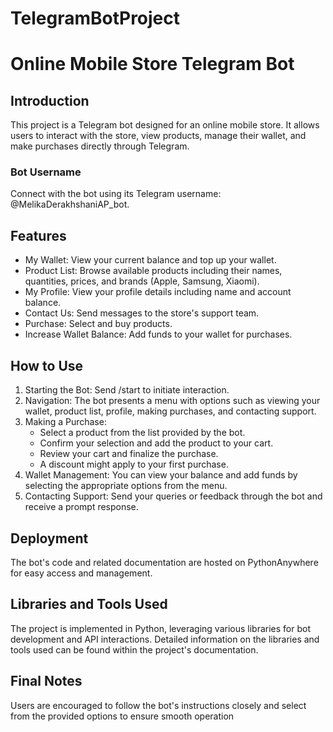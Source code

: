 # TelegramBotProject

# Online Mobile Store Telegram Bot

## Introduction
This project is a Telegram bot designed for an online mobile store. It allows users to interact with the store, view products, manage their wallet, and make purchases directly through Telegram.

### Bot Username
Connect with the bot using its Telegram username: @MelikaDerakhshaniAP_bot.

## Features

- My Wallet: View your current balance and top up your wallet.
- Product List: Browse available products including their names, quantities, prices, and brands (Apple, Samsung, Xiaomi).
- My Profile: View your profile details including name and account balance.
- Contact Us: Send messages to the store's support team.
- Purchase: Select and buy products.
- Increase Wallet Balance: Add funds to your wallet for purchases.

## How to Use

1. Starting the Bot: Send /start to initiate interaction.
2. Navigation: The bot presents a menu with options such as viewing your wallet, product list, profile, making purchases, and contacting support.
3. Making a Purchase:
   - Select a product from the list provided by the bot.
   - Confirm your selection and add the product to your cart.
   - Review your cart and finalize the purchase.
   - A discount might apply to your first purchase.
4. Wallet Management: You can view your balance and add funds by selecting the appropriate options from the menu.
5. Contacting Support: Send your queries or feedback through the bot and receive a prompt response.

## Deployment
The bot's code and related documentation are hosted on PythonAnywhere for easy access and management.

## Libraries and Tools Used
The project is implemented in Python, leveraging various libraries for bot development and API interactions. Detailed information on the libraries and tools used can be found within the project's documentation.

## Final Notes
Users are encouraged to follow the bot's instructions closely and select from the provided options to ensure smooth operation




